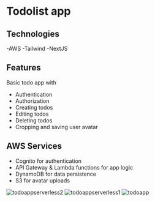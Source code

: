 # Todolist app

## Technologies
-AWS
-Tailwind
-NextJS

## Features
Basic todo app with
- Authentication
- Authorization
- Creating todos
- Editing todos
- Deleting todos
- Cropping and saving user avatar

## AWS Services
- Cognito for authentication
- API Gateway & Lambda functions for app logic
- DynamoDB for data persistence
- S3 for avatar uploads

![todoappserverless2](https://github.com/tommi-miettinen/serverless-demo/assets/63008431/37b5f36f-49d5-487b-b464-ad55b676fd2c)
![todoappserverless1](https://github.com/tommi-miettinen/serverless-demo/assets/63008431/0f5d4d45-9470-4278-ac2c-ee1a24eab815)
![todoapp](https://github.com/tommi-miettinen/serverless-demo/assets/63008431/7138895a-9957-4b54-bfbd-451fe6bb30d9)
